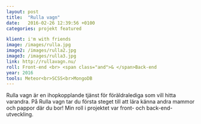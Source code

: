 ```yaml
---
layout: post
title:  "Rulla vagn"
date:   2016-02-26 12:39:56 +0100
categories: projekt featured

klient: i'm with friends
image: /images/rulla.jpg
image2: /images/rulla2.jpg
image3: /images/rulla3.jpg
link: http://rullavagn.nu/
roll: Front-end <br> <span class="and">& </span>Back-end
year: 2016
tools: Meteor<br>SCSS<br>MongoDB
---
```


Rulla vagn är en ihopkopplande tjänst för föräldralediga som vill hitta varandra. På Rulla vagn tar du första steget till att lära känna andra mammor och pappor där du bor! Min roll i projektet var front- och back-end-utveckling.
